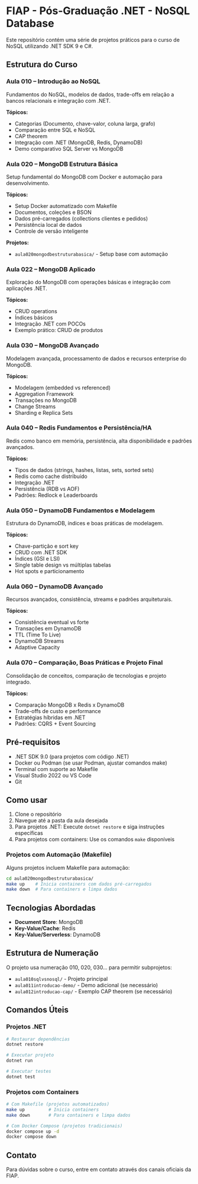 # FIAP - Pós-Graduação .NET - NoSQL Database

Este repositório contém uma série de projetos práticos para o curso de NoSQL utilizando .NET SDK 9 e C#.

## Estrutura do Curso

### Aula 010 – Introdução ao NoSQL

Fundamentos do NoSQL, modelos de dados, trade-offs em relação a bancos relacionais e integração com .NET.

**Tópicos:**

- Categorias (Documento, chave-valor, coluna larga, grafo)
- Comparação entre SQL e NoSQL
- CAP theorem
- Integração com .NET (MongoDB, Redis, DynamoDB)
- Demo comparativo SQL Server vs MongoDB

### Aula 020 – MongoDB Estrutura Básica

Setup fundamental do MongoDB com Docker e automação para desenvolvimento.

**Tópicos:**

- Setup Docker automatizado com Makefile
- Documentos, coleções e BSON
- Dados pré-carregados (collections clientes e pedidos)
- Persistência local de dados
- Controle de versão inteligente

**Projetos:**

- `aula020mongodbestruturabasica/` - Setup base com automação

### Aula 022 – MongoDB Aplicado

Exploração do MongoDB com operações básicas e integração com aplicações .NET.

**Tópicos:**

- CRUD operations
- Índices básicos
- Integração .NET com POCOs
- Exemplo prático: CRUD de produtos

### Aula 030 – MongoDB Avançado

Modelagem avançada, processamento de dados e recursos enterprise do MongoDB.

**Tópicos:**

- Modelagem (embedded vs referenced)
- Aggregation Framework
- Transações no MongoDB
- Change Streams
- Sharding e Replica Sets

### Aula 040 – Redis Fundamentos e Persistência/HA

Redis como banco em memória, persistência, alta disponibilidade e padrões avançados.

**Tópicos:**

- Tipos de dados (strings, hashes, listas, sets, sorted sets)
- Redis como cache distribuído
- Integração .NET
- Persistência (RDB vs AOF)
- Padrões: Redlock e Leaderboards

### Aula 050 – DynamoDB Fundamentos e Modelagem

Estrutura do DynamoDB, índices e boas práticas de modelagem.

**Tópicos:**

- Chave-partição e sort key
- CRUD com .NET SDK
- Índices (GSI e LSI)
- Single table design vs múltiplas tabelas
- Hot spots e particionamento

### Aula 060 – DynamoDB Avançado

Recursos avançados, consistência, streams e padrões arquiteturais.

**Tópicos:**

- Consistência eventual vs forte
- Transações em DynamoDB
- TTL (Time To Live)
- DynamoDB Streams
- Adaptive Capacity

### Aula 070 – Comparação, Boas Práticas e Projeto Final

Consolidação de conceitos, comparação de tecnologias e projeto integrado.

**Tópicos:**

- Comparação MongoDB x Redis x DynamoDB
- Trade-offs de custo e performance
- Estratégias híbridas em .NET
- Padrões: CQRS + Event Sourcing

## Pré-requisitos

- .NET SDK 9.0 (para projetos com código .NET)
- Docker ou Podman (se usar Podman, ajustar comandos make)
- Terminal com suporte ao Makefile
- Visual Studio 2022 ou VS Code
- Git

## Como usar

1. Clone o repositório
2. Navegue até a pasta da aula desejada
3. Para projetos .NET: Execute `dotnet restore` e siga instruções específicas
4. Para projetos com containers: Use os comandos `make` disponíveis

### Projetos com Automação (Makefile)

Alguns projetos incluem Makefile para automação:

```bash
cd aula020mongodbestruturabasica/
make up    # Inicia containers com dados pré-carregados
make down  # Para containers e limpa dados
```

## Tecnologias Abordadas

- **Document Store**: MongoDB
- **Key-Value/Cache**: Redis
- **Key-Value/Serverless**: DynamoDB

## Estrutura de Numeração

O projeto usa numeração 010, 020, 030... para permitir subprojetos:

- `aula010sqlvsnosql/` - Projeto principal
- `aula011introducao-demo/` - Demo adicional (se necessário)
- `aula012introducao-cap/` - Exemplo CAP theorem (se necessário)

## Comandos Úteis

### Projetos .NET

```bash
# Restaurar dependências
dotnet restore

# Executar projeto
dotnet run

# Executar testes
dotnet test
```

### Projetos com Containers

```bash
# Com Makefile (projetos automatizados)
make up         # Inicia containers
make down       # Para containers e limpa dados

# Com Docker Compose (projetos tradicionais)
docker compose up -d
docker compose down
```

## Contato

Para dúvidas sobre o curso, entre em contato através dos canais oficiais da FIAP.
